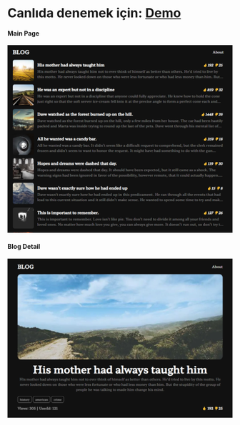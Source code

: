 # Canlıda denemek için: [Demo](https://my-first-next-app-urkundev.vercel.app/) 

#### Main Page
![site1](./public/site1.png)

#### Blog Detail
![site2](./public/site2.png)
